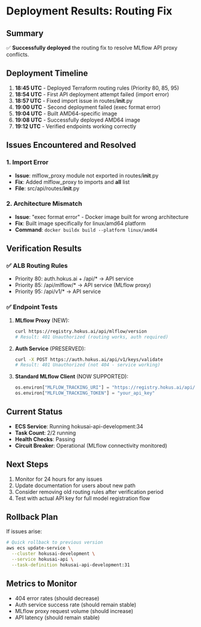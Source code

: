 # Deployment Results: Routing Fix

## Summary
✅ **Successfully deployed** the routing fix to resolve MLflow API proxy conflicts.

## Deployment Timeline
1. **18:45 UTC** - Deployed Terraform routing rules (Priority 80, 85, 95)
2. **18:54 UTC** - First API deployment attempt failed (import error)
3. **18:57 UTC** - Fixed import issue in routes/__init__.py
4. **19:00 UTC** - Second deployment failed (exec format error)
5. **19:04 UTC** - Built AMD64-specific image
6. **19:08 UTC** - Successfully deployed AMD64 image
7. **19:12 UTC** - Verified endpoints working correctly

## Issues Encountered and Resolved

### 1. Import Error
- **Issue**: mlflow_proxy module not exported in routes/__init__.py
- **Fix**: Added mlflow_proxy to imports and __all__ list
- **File**: src/api/routes/__init__.py

### 2. Architecture Mismatch
- **Issue**: "exec format error" - Docker image built for wrong architecture
- **Fix**: Built image specifically for linux/amd64 platform
- **Command**: `docker buildx build --platform linux/amd64`

## Verification Results

### ✅ ALB Routing Rules
- Priority 80: auth.hokus.ai + /api/* → API service
- Priority 85: /api/mlflow/* → API service (MLflow proxy)
- Priority 95: /api/v1/* → API service

### ✅ Endpoint Tests
1. **MLflow Proxy** (NEW):
   ```bash
   curl https://registry.hokus.ai/api/mlflow/version
   # Result: 401 Unauthorized (routing works, auth required)
   ```

2. **Auth Service** (PRESERVED):
   ```bash
   curl -X POST https://auth.hokus.ai/api/v1/keys/validate
   # Result: 401 Unauthorized (not 404 - service working)
   ```

3. **Standard MLflow Client** (NOW SUPPORTED):
   ```python
   os.environ["MLFLOW_TRACKING_URI"] = "https://registry.hokus.ai/api/mlflow"
   os.environ["MLFLOW_TRACKING_TOKEN"] = "your_api_key"
   ```

## Current Status
- **ECS Service**: Running hokusai-api-development:34
- **Task Count**: 2/2 running
- **Health Checks**: Passing
- **Circuit Breaker**: Operational (MLflow connectivity monitored)

## Next Steps
1. Monitor for 24 hours for any issues
2. Update documentation for users about new path
3. Consider removing old routing rules after verification period
4. Test with actual API key for full model registration flow

## Rollback Plan
If issues arise:
```bash
# Quick rollback to previous version
aws ecs update-service \
  --cluster hokusai-development \
  --service hokusai-api \
  --task-definition hokusai-api-development:31
```

## Metrics to Monitor
- 404 error rates (should decrease)
- Auth service success rate (should remain stable)
- MLflow proxy request volume (should increase)
- API latency (should remain stable)